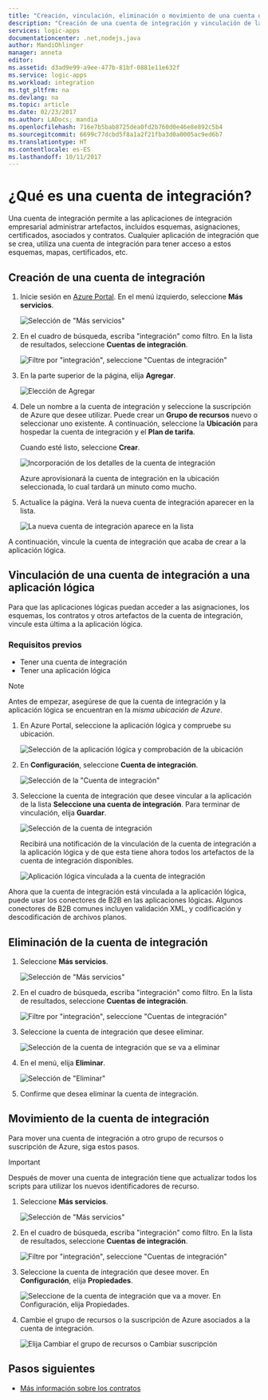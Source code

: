 ```yaml
---
title: "Creación, vinculación, eliminación o movimiento de una cuenta de integración en Azure Logic Apps | Microsoft Docs"
description: "Creación de una cuenta de integración y vinculación de la misma a Logic Apps"
services: logic-apps
documentationcenter: .net,nodejs,java
author: MandiOhlinger
manager: anneta
editor: 
ms.assetid: d3ad9e99-a9ee-477b-81bf-0881e11e632f
ms.service: logic-apps
ms.workload: integration
ms.tgt_pltfrm: na
ms.devlang: na
ms.topic: article
ms.date: 02/23/2017
ms.author: LADocs; mandia
ms.openlocfilehash: 716e7b5bab8725dea0fd2b760d0e46e8e892c5b4
ms.sourcegitcommit: 6699c77dcbd5f8a1a2f21fba3d0a0005ac9ed6b7
ms.translationtype: HT
ms.contentlocale: es-ES
ms.lasthandoff: 10/11/2017
---
```

# <a name="what-is-an-integration-account"></a>¿Qué es una cuenta de integración?

Una cuenta de integración permite a las aplicaciones de integración empresarial administrar artefactos, incluidos esquemas, asignaciones, certificados, asociados y contratos. Cualquier aplicación de integración que se crea, utiliza una cuenta de integración para tener acceso a estos esquemas, mapas, certificados, etc.

## <a name="create-an-integration-account"></a>Creación de una cuenta de integración

1.  Inicie sesión en [Azure Portal](http://portal.azure.com "Azure Portal"). En el menú izquierdo, seleccione **Más servicios**.

    ![Selección de "Más servicios"](./media/logic-apps-enterprise-integration-accounts/account-1.png)

2. En el cuadro de búsqueda, escriba "integración" como filtro. En la lista de resultados, seleccione **Cuentas de integración**.

    ![Filtre por "integración", seleccione "Cuentas de integración"](./media/logic-apps-enterprise-integration-accounts/account-2.png)  

3. En la parte superior de la página, elija **Agregar**.

    ![Elección de Agregar](./media/logic-apps-enterprise-integration-accounts/account-3.png)

4. Dele un nombre a la cuenta de integración y seleccione la suscripción de Azure que desee utilizar. Puede crear un **Grupo de recursos** nuevo o seleccionar uno existente. A continuación, seleccione la **Ubicación** para hospedar la cuenta de integración y el **Plan de tarifa**. 

    Cuando esté listo, seleccione **Crear**.

    ![Incorporación de los detalles de la cuenta de integración](./media/logic-apps-enterprise-integration-accounts/account-4.png)

    Azure aprovisionará la cuenta de integración en la ubicación seleccionada, lo cual tardará un minuto como mucho.

5. Actualice la página. Verá la nueva cuenta de integración aparecer en la lista.

    ![La nueva cuenta de integración aparece en la lista](./media/logic-apps-enterprise-integration-accounts/account-5.png) 

A continuación, vincule la cuenta de integración que acaba de crear a la aplicación lógica. 

## <a name="link-an-integration-account-to-a-logic-app"></a>Vinculación de una cuenta de integración a una aplicación lógica

Para que las aplicaciones lógicas puedan acceder a las asignaciones, los esquemas, los contratos y otros artefactos de la cuenta de integración, vincule esta última a la aplicación lógica.

### <a name="prerequisites"></a>Requisitos previos

* Tener una cuenta de integración
* Tener una aplicación lógica

> [!NOTE] 
> Antes de empezar, asegúrese de que la cuenta de integración y la aplicación lógica se encuentran en la *misma ubicación de Azure*.


1. En Azure Portal, seleccione la aplicación lógica y compruebe su ubicación.

    ![Selección de la aplicación lógica y comprobación de la ubicación](./media/logic-apps-enterprise-integration-accounts/linkaccount-1.png)

2. En **Configuración**, seleccione **Cuenta de integración**.

    ![Selección de la "Cuenta de integración"](./media/logic-apps-enterprise-integration-accounts/linkaccount-2.png)

3. Seleccione la cuenta de integración que desee vincular a la aplicación de la lista **Seleccione una cuenta de integración**. Para terminar de vinculación, elija **Guardar**.

    ![Selección de la cuenta de integración](./media/logic-apps-enterprise-integration-accounts/linkaccount-3.png)

    Recibirá una notificación de la vinculación de la cuenta de integración a la aplicación lógica y de que esta tiene ahora todos los artefactos de la cuenta de integración disponibles.

    ![Aplicación lógica vinculada a la cuenta de integración](./media/logic-apps-enterprise-integration-accounts/linkaccount-5.png)

Ahora que la cuenta de integración está vinculada a la aplicación lógica, puede usar los conectores de B2B en las aplicaciones lógicas. Algunos conectores de B2B comunes incluyen validación XML, y codificación y descodificación de archivos planos.  

## <a name="delete-your-integration-account"></a>Eliminación de la cuenta de integración

1. Seleccione **Más servicios**.

    ![Selección de "Más servicios"](./media/logic-apps-enterprise-integration-accounts/account-1.png)

2. En el cuadro de búsqueda, escriba "integración" como filtro. En la lista de resultados, seleccione **Cuentas de integración**.

    ![Filtre por "integración", seleccione "Cuentas de integración"](./media/logic-apps-enterprise-integration-accounts/account-2.png)  

3. Seleccione la cuenta de integración que desee eliminar.

    ![Selección de la cuenta de integración que se va a eliminar](./media/logic-apps-enterprise-integration-accounts/account-5.png)

4. En el menú, elija **Eliminar**.

    ![Selección de "Eliminar"](./media/logic-apps-enterprise-integration-accounts/delete.png)

5. Confirme que desea eliminar la cuenta de integración.

## <a name="move-your-integration-account"></a>Movimiento de la cuenta de integración

Para mover una cuenta de integración a otro grupo de recursos o suscripción de Azure, siga estos pasos.

> [!IMPORTANT]
> Después de mover una cuenta de integración tiene que actualizar todos los scripts para utilizar los nuevos identificadores de recurso.

1. Seleccione **Más servicios**.

    ![Selección de "Más servicios"](./media/logic-apps-enterprise-integration-accounts/account-1.png)

2. En el cuadro de búsqueda, escriba "integración" como filtro. En la lista de resultados, seleccione **Cuentas de integración**.

    ![Filtre por "integración", seleccione "Cuentas de integración"](./media/logic-apps-enterprise-integration-accounts/account-2.png)

3. Seleccione la cuenta de integración que desee mover. En **Configuración**, elija **Propiedades**.

    ![Seleccione de la cuenta de integración que va a mover. En Configuración, elija Propiedades.](./media/logic-apps-enterprise-integration-accounts/move.png)

5. Cambie el grupo de recursos o la suscripción de Azure asociados a la cuenta de integración.

    ![Elija Cambiar el grupo de recursos o Cambiar suscripción](./media/logic-apps-enterprise-integration-accounts/move-2.png)

## <a name="next-steps"></a>Pasos siguientes
* [Más información sobre los contratos](../logic-apps/logic-apps-enterprise-integration-agreements.md "Información sobre los contratos de integración de empresas")  

